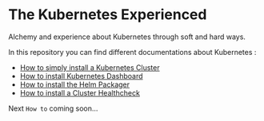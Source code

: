 # The Kubernetes Experienced
Alchemy and experience about Kubernetes through soft and hard ways.

In this repository you can find different documentations about Kubernetes :
* [How to simply install a Kubernetes Cluster](kubernetes/installation-simple.md)
* [How to install Kubernetes Dashboard](dashboard/install.md)
* [How to install the Helm Packager](helm/install.md)
* [How to install a Cluster Healthcheck](healthcheck/cluster.md)

Next `How to` coming soon...
